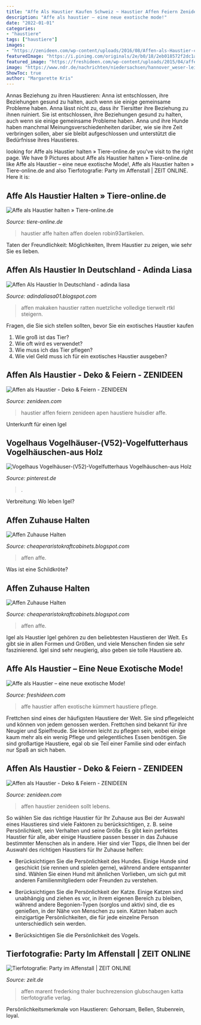 ```yaml
---
title: "Affe Als Haustier Kaufen Schweiz ~ Haustier Affen Feiern Zenideen Apen Haustiere Huisdier Affe"
description: "Affe als haustier – eine neue exotische mode!"
date: "2022-01-01"
categories:
- "haustiere"
tags: ["haustiere"]
images:
- "https://zenideen.com/wp-content/uploads/2016/08/Affen-als-Haustier-can-buy-pet-monkey-uk_235aecb7f90bfbeb-800x449.jpg"
featuredImage: "https://i.pinimg.com/originals/2e/b0/18/2eb018572f2dc1af71ec8e478730756a.jpg"
featured_image: "https://freshideen.com/wp-content/uploads/2015/04/affe-als-haustier-haben-pflege-lifestyle.jpg"
image: "https://www.ndr.de/nachrichten/niedersachsen/hannover_weser-leinegebiet/bieberaffe102_v-contentgross.jpg"
ShowToc: true
author: "Margarette Kris"
---
```



Annas Beziehung zu ihren Haustieren: Anna ist entschlossen, ihre Beziehungen gesund zu halten, auch wenn sie einige gemeinsame Probleme haben.
Anna lässt nicht zu, dass ihr Tiersitter ihre Beziehung zu ihnen ruiniert. Sie ist entschlossen, ihre Beziehungen gesund zu halten, auch wenn sie einige gemeinsame Probleme haben. Anna und ihre Hunde haben manchmal Meinungsverschiedenheiten darüber, wie sie ihre Zeit verbringen sollen, aber sie bleibt aufgeschlossen und unterstützt die Bedürfnisse ihres Haustieres.

	

		
looking for Affe als Haustier halten » Tiere-online.de you've visit to the right page. We have 9 Pictures about Affe als Haustier halten » Tiere-online.de like Affe als Haustier – eine neue exotische Mode!, Affe als Haustier halten » Tiere-online.de and also Tierfotografie: Party im Affenstall | ZEIT ONLINE. Here it is:
		
    
## Affe Als Haustier Halten » Tiere-online.de

<img loading=lazy src="https://i0.wp.com/www.tiere-online.de/wp-content/uploads/2018/03/affe-als-haustier-halten.jpg?fit=960%2C639&amp;ssl=1" onerror="this.onerror=null;this.src='https://tse1.mm.bing.net/th?id=OIP.mauyXKYu-fxQpJlEX8lL_gHaE7&amp;pid=15.1';" alt="Affe als Haustier halten » Tiere-online.de">

_Source: tiere-online.de_

>haustier affe halten affen doelen robin93artikelen. 

	

Taten der Freundlichkeit: Möglichkeiten, Ihrem Haustier zu zeigen, wie sehr Sie es lieben.

    
## Affen Als Haustier In Deutschland - Adinda Liasa

<img loading=lazy src="https://image.geo.de/30148430/t/Ig/v3/w1440/r1.5/-/makaken-p-jpeg--84572-.jpg" onerror="this.onerror=null;this.src='https://tse2.mm.bing.net/th?id=OIP.IvkLAaFaSyD0ac7PzRxL2AHaE7&amp;pid=15.1';" alt="Affen Als Haustier In Deutschland - adinda liasa">

_Source: adindaliasa01.blogspot.com_

>affen makaken haustier ratten nuetzliche volledige tierwelt rtkl steigern. 

	

Fragen, die Sie sich stellen sollten, bevor Sie ein exotisches Haustier kaufen
1. Wie groß ist das Tier?
2. Wie oft wird es verwendet?
3. Wie muss ich das Tier pflegen?
4. Wie viel Geld muss ich für ein exotisches Haustier ausgeben?

    
## Affen Als Haustier - Deko &amp; Feiern - ZENIDEEN

<img loading=lazy src="http://zenideen.com/wp-content/uploads/2016/08/Affen-als-Haustier-pet-capuchin-800x600.jpg" onerror="this.onerror=null;this.src='https://tse2.mm.bing.net/th?id=OIP.9WGuYXdDtxTAeyorcwoZfAHaFj&amp;pid=15.1';" alt="Affen als Haustier - Deko &amp; Feiern - ZENIDEEN">

_Source: zenideen.com_

>haustier affen feiern zenideen apen haustiere huisdier affe. 

	

Unterkunft für einen Igel

    
## Vogelhaus Vogelhäuser-(V52)-Vogelfutterhaus Vogelhäuschen-aus Holz

<img loading=lazy src="https://i.pinimg.com/originals/2e/b0/18/2eb018572f2dc1af71ec8e478730756a.jpg" onerror="this.onerror=null;this.src='https://tse4.mm.bing.net/th?id=OIP.u-0qea6GVKLWPrA6JMR4mgHaE7&amp;pid=15.1';" alt="Vogelhaus Vogelhäuser-(V52)-Vogelfutterhaus Vogelhäuschen-aus Holz">

_Source: pinterest.de_

>. 

	

Verbreitung: Wo leben Igel?

    
## Affen Zuhause Halten

<img loading=lazy src="https://www.welt.de/img/wissenschaft/mobile100770093/2412509267-ci102l-w1024/affe-2-BM-Wissenschaft-Sydney-jpg.jpg" onerror="this.onerror=null;this.src='https://tse1.mm.bing.net/th?id=OIP.GOYFFylm6e37-FqD-LRTHgHaHP&amp;pid=15.1';" alt="Affen Zuhause Halten">

_Source: cheaperaristokraftcabinets.blogspot.com_

>affen affe. 

	

Was ist eine Schildkröte?

    
## Affen Zuhause Halten

<img loading=lazy src="https://www.ndr.de/nachrichten/niedersachsen/hannover_weser-leinegebiet/bieberaffe102_v-contentgross.jpg" onerror="this.onerror=null;this.src='https://tse4.mm.bing.net/th?id=OIP.7VTF7wQBwUI5V06SejT_MgHaEL&amp;pid=15.1';" alt="Affen Zuhause Halten">

_Source: cheaperaristokraftcabinets.blogspot.com_

>affen affe. 

	

Igel als Haustier
Igel gehören zu den beliebtesten Haustieren der Welt. Es gibt sie in allen Formen und Größen, und viele Menschen finden sie sehr faszinierend. Igel sind sehr neugierig, also geben sie tolle Haustiere ab.

    
## Affe Als Haustier – Eine Neue Exotische Mode!

<img loading=lazy src="https://freshideen.com/wp-content/uploads/2015/04/affe-als-haustier-haben-pflege-lifestyle.jpg" onerror="this.onerror=null;this.src='https://tse2.mm.bing.net/th?id=OIP.5qgjVYUkDG_FylwBNKVnCAHaLH&amp;pid=15.1';" alt="Affe als Haustier – eine neue exotische Mode!">

_Source: freshideen.com_

>affe haustier affen exotische kümmert haustiere pflege. 

	

Frettchen sind eines der häufigsten Haustiere der Welt. Sie sind pflegeleicht und können von jedem genossen werden.
Frettchen sind bekannt für ihre Neugier und Spielfreude. Sie können leicht zu pflegen sein, wobei einige kaum mehr als ein wenig Pflege und gelegentliches Essen benötigen. Sie sind großartige Haustiere, egal ob sie Teil einer Familie sind oder einfach nur Spaß an sich haben.

    
## Affen Als Haustier - Deko &amp; Feiern - ZENIDEEN

<img loading=lazy src="https://zenideen.com/wp-content/uploads/2016/08/Affen-als-Haustier-can-buy-pet-monkey-uk_235aecb7f90bfbeb-800x449.jpg" onerror="this.onerror=null;this.src='https://tse3.mm.bing.net/th?id=OIP.Pyd3ZL2WTyxSbuKfmi8OUwHaEK&amp;pid=15.1';" alt="Affen als Haustier - Deko &amp; Feiern - ZENIDEEN">

_Source: zenideen.com_

>affen haustier zenideen sollt lebens. 

	

So wählen Sie das richtige Haustier für Ihr Zuhause aus
Bei der Auswahl eines Haustieres sind viele Faktoren zu berücksichtigen, z. B. seine Persönlichkeit, sein Verhalten und seine Größe. Es gibt kein perfektes Haustier für alle, aber einige Haustiere passen besser in das Zuhause bestimmter Menschen als in andere. Hier sind vier Tipps, die Ihnen bei der Auswahl des richtigen Haustiers für Ihr Zuhause helfen:
- Berücksichtigen Sie die Persönlichkeit des Hundes. Einige Hunde sind geschickt (sie rennen und spielen gerne), während andere entspannter sind. Wählen Sie einen Hund mit ähnlichen Vorlieben, um sich gut mit anderen Familienmitgliedern oder Freunden zu verstehen.

- Berücksichtigen Sie die Persönlichkeit der Katze. Einige Katzen sind unabhängig und ziehen es vor, in ihrem eigenen Bereich zu bleiben, während andere Begonien-Typen (sorglos und aktiv) sind, die es genießen, in der Nähe von Menschen zu sein. Katzen haben auch einzigartige Persönlichkeiten, die für jede einzelne Person unterschiedlich sein werden.

- Berücksichtigen Sie die Persönlichkeit des Vogels.

    
## Tierfotografie: Party Im Affenstall | ZEIT ONLINE

<img loading=lazy src="https://img.zeit.de/wissen/2014-04/fs-affen-primaten-natur-bilder/09-p33o_16118.jpg/imagegroup/original" onerror="this.onerror=null;this.src='https://tse1.mm.bing.net/th?id=OIP.oczgJyOL787H8yIbekeYSQHaGj&amp;pid=15.1';" alt="Tierfotografie: Party im Affenstall | ZEIT ONLINE">

_Source: zeit.de_

>affen marent frederking thaler buchrezension glubschaugen katta tierfotografie verlag. 

	

Persönlichkeitsmerkmale von Haustieren: Gehorsam, Bellen, Stubenrein, loyal.

